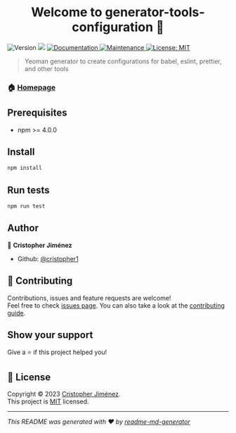 <h1 align="center">Welcome to generator-tools-configuration 👋</h1>
<p>
  <img alt="Version" src="https://img.shields.io/badge/version-0.0.0-blue.svg?cacheSeconds=2592000" />
  <img src="https://img.shields.io/badge/npm-%3E%3D%204.0.0-blue.svg" />
  <a href="https://github.com/cristopher1/generator-tools-configuration#readme" target="_blank">
    <img alt="Documentation" src="https://img.shields.io/badge/documentation-yes-brightgreen.svg" />
  </a>
  <a href="https://github.com/cristopher1/generator-tools-configuration/graphs/commit-activity" target="_blank">
    <img alt="Maintenance" src="https://img.shields.io/badge/Maintained%3F-yes-green.svg" />
  </a>
  <a href="https://github.com/cristopher1/generator-tools-configuration/blob/master/LICENSE" target="_blank">
    <img alt="License: MIT" src="https://img.shields.io/github/license/cristopher1/generator-tools-configuration" />
  </a>
</p>

> Yeoman generator to create configurations for babel, eslint, prettier, and other tools

### 🏠 [Homepage](https://github.com/cristopher1/generator-tools-configuration)

## Prerequisites

- npm >= 4.0.0

## Install

```sh
npm install
```

## Run tests

```sh
npm run test
```

## Author

👤 **Cristopher Jiménez**

- Github: [@cristopher1](https://github.com/cristopher1)

## 🤝 Contributing

Contributions, issues and feature requests are welcome!<br />Feel free to check [issues page](https://github.com/cristopher1/generator-tools-configuration/issues). You can also take a look at the [contributing guide](https://github.com/cristopher1/generator-tools-configuration/blob/master/CONTRIBUTING.md).

## Show your support

Give a ⭐️ if this project helped you!

## 📝 License

Copyright © 2023 [Cristopher Jiménez](https://github.com/cristopher1).<br />
This project is [MIT](https://github.com/cristopher1/generator-tools-configuration/blob/master/LICENSE) licensed.

---

_This README was generated with ❤️ by [readme-md-generator](https://github.com/kefranabg/readme-md-generator)_
